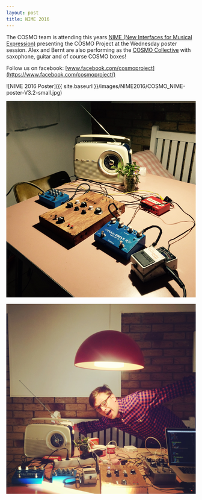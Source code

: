 ```yaml
---
layout: post
title: NIME 2016 
---
```


The COSMO team is attending this years [NIME (New Interfaces for Musical Expression)](http://nime2016.org/) presenting the COSMO Project at the Wednesday poster session. Alex and Bernt are also performing as the [COSMO Collective](https://soundcloud.com/cosmo-collective) with saxophone, guitar and of course COSMO boxes!   

Follow us on facebook: [www.facebook.com/cosmoproject](https://www.facebook.com/cosmoproject/)

![NIME 2016 Poster]({{ site.baseurl }}/images/NIME2016/COSMO_NIME-poster-V3.2-small.jpg)

![Kitchen table preparations for the NIME performance](/images/NIME2016/KitchenTableSetup.jpg)

![Alex is excited!](/images/NIME2016/AlexKitchenTable.jpg)

